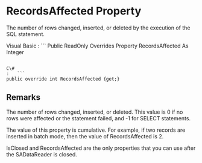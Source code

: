 <!-- loio3c174a026c5f101494bb85c962e4f2de -->

# RecordsAffected Property

The number of rows changed, inserted, or deleted by the execution of the SQL statement.



Visual Basic
:   ```
Public ReadOnly Overrides Property RecordsAffected As Integer
```

C\#
:   ```
public override int RecordsAffected {get;}
```



## Remarks

The number of rows changed, inserted, or deleted. This value is 0 if no rows were affected or the statement failed, and -1 for SELECT statements.

The value of this property is cumulative. For example, if two records are inserted in batch mode, then the value of RecordsAffected is 2.

IsClosed and RecordsAffected are the only properties that you can use after the SADataReader is closed.


